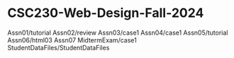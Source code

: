# CSC230-Web-Design-Fall-2024
Assn01/tutorial
Assn02/review
Assn03/case1
Assn04/case1
Assn05/tutorial
Assn06/html03
Assn07
MidtermExam/case1
StudentDataFiles/StudentDataFiles
